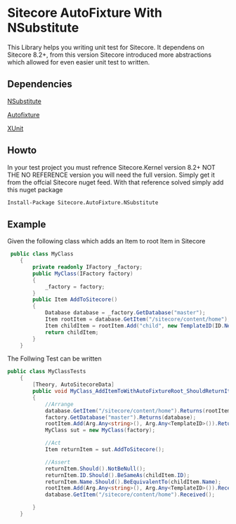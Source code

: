 # Sitecore AutoFixture With NSubstitute
This Library helps you writing unit test for Sitecore. It dependens on Sitecore 8.2+, from this version Sitecore introduced more abstractions which allowed for even easier unit test to written.

## Dependencies
[NSubstitute](http://nsubstitute.github.io/)

[Autofixture](https://github.com/AutoFixture/AutoFixture)

[XUnit](https://xunit.github.io/)

## Howto
In your test project you must refrence Sitecore.Kernel version 8.2+ NOT THE NO REFERENCE version you will need the full version. Simply get it from the offcial Sitecore nuget feed.
With that reference solved simply add this nuget package

```sh
Install-Package Sitecore.AutoFixture.NSubstitute
```

## Example
Given the following class which adds an Item to root Item in Sitecore
```csharp
 public class MyClass
    {
        private readonly IFactory _factory;
        public MyClass(IFactory factory)
        {
            _factory = factory;
        }
        public Item AddToSitecore()
        {
            Database database = _factory.GetDatabase("master");
            Item rootItem = database.GetItem("/sitecore/content/home");
            Item childItem = rootItem.Add("child", new TemplateID(ID.NewID));
            return childItem;
        }
    }
```

The Follwing Test can be written
```csharp
public class MyClassTests
    {
        [Theory, AutoSitecoreData]
        public void MyClass_AddItemToWithAutoFixtureRoot_ShouldReturnItem(Item rootItem,Item childItem,Database database,IFactory factory)
        {
            //Arrange
            database.GetItem("/sitecore/content/home").Returns(rootItem);
            factory.GetDatabase("master").Returns(database);
            rootItem.Add(Arg.Any<string>(), Arg.Any<TemplateID>()).ReturnsForAnyArgs(childItem);
            MyClass sut = new MyClass(factory);

            //Act
            Item returnItem = sut.AddToSitecore();

            //Assert
            returnItem.Should().NotBeNull();
            returnItem.ID.Should().BeSameAs(childItem.ID);
            returnItem.Name.Should().BeEquivalentTo(childItem.Name);
            rootItem.Add(Arg.Any<string>(), Arg.Any<TemplateID>()).Received();
            database.GetItem("/sitecore/content/home").Received();

        }
    }
```
